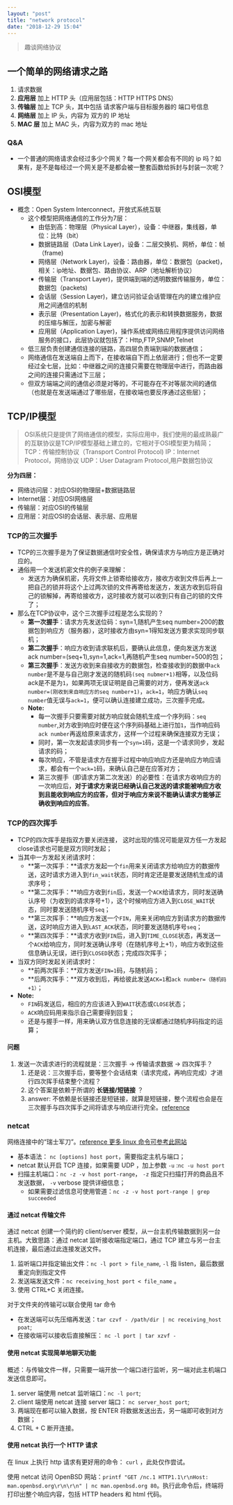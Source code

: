 ```yaml
---
layout: "post"
title: "network protocol"
date: "2018-12-29 15:04"
---
```


> 趣谈网络协议

## 一个简单的网络请求之路

1. 请求数据
2. **应用层** 加上 HTTP 头（应用层包括：HTTP HTTPS DNS）
3. **传输层** 加上 TCP 头，其中包括 请求客户端与目标服务器的 端口号信息
4. **网络层** 加上 IP 头，内容为 双方的 IP 地址
5. **MAC 层** 加上 MAC 头，内容为双方的 mac 地址

### Q&A

- 一个普通的网络请求会经过多少个网关？每一个网关都会有不同的 ip 吗？如果有，是不是每经过一个网关是不是都会被一整套函数给拆封与封装一次呢？

## OSI模型

- 概念：Open System Interconnect，开放式系统互联
  - 这个模型把网络通信的工作分为7层：
    - 由低到高：物理层（Physical Layer），设备：中继器，集线器，单位：比特（bit）
    - 数据链路层（Data Link Layer)，设备：二层交换机、网桥，单位：帧（frame)
    - 网络层（Network Layer)，设备：路由器，单位：数据包（packet)，相关：ip地址、数据包、路由协议、ARP（地址解析协议）
    - 传输层（Transport Layer)，提供端到端的透明数据传输服务，单位：数据包（packets)
    - 会话层（Session Layer)，建立访问验证会话管理在内的建立维护应用之间通信的机制
    - 表示层（Presentation Layer)，格式化的表示和转换数据服务，数据的压缩与解压，加密与解密
    - 应用层（Application Layer)，操作系统或网络应用程序提供访问网络服务的接口，此层协议就包括了：Http,FTP,SNMP,Telnet
  - 低三层负责创建通信连接的链路，高四层负责端到端的数据通信；
  - 网络通信在发送端自上而下，在接收端自下而上依层进行；但也不一定要经过全七层，比如：中继器之间的连接只需要在物理层中进行，而路由器之间的连接只需通过下三层；
  - 但双方端端之间的通信必须是对等的，不可能存在不对等层次间的通信（也就是在发送端通过了哪些层，在接收端也要反序通过这些层）；

## TCP/IP模型

> OSI系统只是提供了网络通信的模型，实际应用中，我们使用的最成熟最广的互联协议是TCP/IP模型基础上建立的，它相对于OSI模型更为精简；
> TCP：传输控制协议（Transport Control Protocol)
> IP：Internet Protocol，网络协议
> UDP：User Datagram Protocol,用户数据包协议

**分为四层：**

- 网络访问层：对应OSI的物理层+数据链路层
- Internet层：对应OSI网络层
- 传输层：对应OSI的传输层
- 应用层：对应OSI的会话层、表示层、应用层

### TCP的三次握手

- TCP的三次握手是为了保证数据通信时安全性，确保请求方与响应方是正确对应的。
- 通俗用一个发送机密文件的例子来理解：
  - 发送方为确保机密，先将文件上锁寄给接收方，接收方收到文件后再上一把自己的锁并将这个上过两次锁的文件再寄给发送方，发送方收到后将自己的锁解掉，再寄给接收方，这时接收方就可以收到只有自己的锁的文件了；
- 那么在TCP协议中，这个三次握手过程是怎么实现的？
  - **第一次握手**：请求方先发送位码：syn=1,随机产生seq number=200的数据包到响应方（服务器），这时接收方由syn=1得知发送方要求实现同步联机；
  - **第二次握手**：响应方收到请求联机后，要确认此信息，便向发送方发送ack number=(seq+1),syn=1,ack=1,再随机产生seq number=500的包；
  - **第三次握手**：发送方收到来自接收方的数据包，检查接收到的数据中`ack number`是不是与自己刚才发送的随机码`(seq nubmer+1)`相等，以及位码ack是不是为`1`，如果两项无误证明是自己需要的对方，便再发送`ack number=(刚收到来自响应方的seq number+1)`，`ack=1`，响应方确认`seq number`值无误与`ack=1`，便可以确认连接建立成功，三次握手完成。
  - **Note:**
    - 每一次握手只要需要对就方响应就会随机生成一个序列码：`seq number`,对方收到响应时便在这个序列码基础上进行加`1`，当作响应码`ack number`再返给原来请求方，这样一个过程来确保连接双方无误；
    - 同时，第一次发起请求同步有一个`syn=1`码，这是一个请求同步，发起请求的码；
    - 每次响应，不管是请求方在握手过程中响应响应方还是响应方响应请求，都会有一个`ack=1`码，来确认自己是在应答对方；
    - 第三次握手（即请求方第二次发送）的必要性：在请求方收响应方的一次响应后，**对于请求方来说已经确认自己发送的请求能被响应方收到且能收到响应方的应答，但对于响应方来说不能确认请求方能够正确收到响应的应答**。

### TCP的四次挥手

- TCP的四次挥手是指双方要关闭连接， 这时出现的情况可能是双方任一方发起close请求也可能是双方同时发起；
- 当其中一方发起关闭请求时：
  - **第一次挥手：**请求方发起一个`fin`用来关闭请求方给响应方的数据传送，这时请求方进入到`fin_wait`状态，同时肯定还是要发送随机生成的请求序号；
  - **第二次挥手：**响应方收到`fin`后，发送一个`ACK`给请求方，同时发送确认序号（为收到的请求序号+1），这个时候响应方进入到`CLOSE_WAIT`状态，同时要发送随机序号`seq`；
  - **第三次挥手：**响应方发送一个`FIN`，用来关闭响应方到请求方的数据传送，这时响应方进入到`LAST_ACK`状态，同时要发送随机序号`seq`；
  - **第四次挥手：**请求方收到`FIN`后，进入到`TIME_CLOSE`状态，再发送一个`ACK`给响应方，同时发送确认序号（在随机序号上+1），响应方收到这些信息确认无误，进行到`CLOSED`状态；完成四次挥手；
- 当双方同时发起关闭请求时：
  - **前两次挥手：**双方发送`FIN=1`码，与随机码；
  - **后两次挥手：**双方收到后，再给彼此发送`ACK=1`和`ack number=（随机码+1）`；
- **Note:**
  - `FIN`码发送后，相应的方应该进入到`WAIT`状态或`CLOSE`状态；
  - `ACK`响应码用来指示自己需要得到回复；
  - 还是与握手一样，用来确认双方信息连接的无误都通过随机序码指定的运算；

#### 问题

1. 发送一次请求进行的流程就是：三次握手 -> 传输请求数据 -> 四次挥手？
   1. 还是说：三次握手后，要等整个会话结束（请求完成，再响应完成）才进行四次挥手结束整个流程？
   2. 这个答案是依赖于所谓的 **长链接/短链接** ？
   3. answer: 不依赖是长链接还是短链接，就算是短链接，整个流程也会是在三次握手与四次挥手之间将请求与响应进行完全。[reference](https://www.cnblogs.com/0201zcr/p/4694945.html)

### netcat

网络连接中的“瑞士军刀”。[reference 更多 linux 命令可参考此网站](https://linuxize.com/post/netcat-nc-command-with-examples/)

- 基本语法： `nc [options] host port`，需要指定主机与端口；
- netcat 默认开启 TCP 连接，如果需要 UDP ，加上参数 `-u` :`nc -u host port`
- 扫描主机端口：`nc -z -v host port-range`， `-z` 指定只扫描打开的商品且不发送数据， `-v` verbose 提供详细信息；
  - 如果需要过滤信息可使用管道：`nc -z -v host port-range | grep succeeded`

#### 通过 netcat 传输文件

通过 netcat 创建一个简约的 client/server 模型，从一台主机传输数据到另一台主机。大致思路：通过 netcat 监听接收端指定端口，通过 TCP 建立与另一台主机连接，最后通过此连接发送文件。

1. 监听端口并指定输出文件：`nc -l port > file_name`, `-l` 指 listen，最后数据重定向到指定文件
2. 发送端发送文件：`nc receiving_host port < file_name` 。
3. 使用 CTRL+C 关闭连接。

对于文件夹的传输可以联合使用 tar 命令

- 在发送端可以先压缩再发送：`tar czvf - /path/dir | nc receiving_host poat`;
- 在接收端可以接收后直接解压： `nc -l port | tar xzvf -`

#### 使用 netcat 实现简单地聊天功能

概述：与传输文件一样，只需要一端开放一个端口进行监听，另一端对此主机端口发送信息即可。

1. server 端使用 netcat 监听端口：`nc -l port`;
2. client 端使用 netcat 连接 server 端口： `nc server_host port`;
3. 两端现在都可以输入数据，按 ENTER 将数据发送出去，另一端即可收到对方数据；
4. CTRL + C 断开连接。

#### 使用 netcat 执行一个 HTTP 请求

在 linux 上执行 http 请求有更好用的命令： `curl` ，此处仅作尝试。

使用 netcat 访问 OpenBSD 网站：`printf "GET /nc.1 HTTP1.1\r\nHost: man.openbsd.org\r\n\r\n" | nc man.openbsd.org 80`。执行此命令后，终端将打印出整个响应内容，包括 HTTP headers 和 html 代码。
